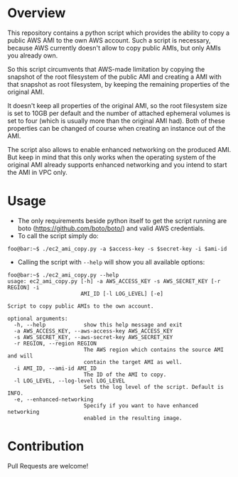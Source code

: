 # Overview

This repository contains a python script which provides the ability to copy
a public AWS AMI to the own AWS account. Such a script is necessary, because
AWS currently doesn't allow to copy public AMIs, but only AMIs you already own.

So this script circumvents that AWS-made limitation by copying the snapshot
of the root filesystem of the public AMI and creating a AMI with that snapshot
as root filesystem, by keeping the remaining properties of the original AMI.

It doesn't keep all properties of the original AMI, so the root filesystem size
is set to 10GB per default and the number of attached ephemeral volumes is set
to four (which is usually more than the original AMI had). Both of these
properties can be changed of course when creating an instance out of the AMI.

The script also allows to enable enhanced networking on the produced AMI. But
keep in mind that this only works when the operating system of the original AMI
already supports enhanced networking and you intend to start the AMI in VPC
only.

# Usage

* The only requirements beside python itself to get the script running are boto
  (https://github.com/boto/boto/) and valid AWS credentials.
* To call the script simply do:
```
foo@bar:~$ ./ec2_ami_copy.py -a $access-key -s $secret-key -i $ami-id
```
* Calling the script with ```--help``` will show you all available options:
```
foo@bar:~$ ./ec2_ami_copy.py --help
usage: ec2_ami_copy.py [-h] -a AWS_ACCESS_KEY -s AWS_SECRET_KEY [-r REGION] -i
                       AMI_ID [-l LOG_LEVEL] [-e]

Script to copy public AMIs to the own account.

optional arguments:
  -h, --help            show this help message and exit
  -a AWS_ACCESS_KEY, --aws-access-key AWS_ACCESS_KEY
  -s AWS_SECRET_KEY, --aws-secret-key AWS_SECRET_KEY
  -r REGION, --region REGION
                        The AWS region which contains the source AMI and will
                        contain the target AMI as well.
  -i AMI_ID, --ami-id AMI_ID
                        The ID of the AMI to copy.
  -l LOG_LEVEL, --log-level LOG_LEVEL
                        Sets the log level of the script. Default is INFO.
  -e, --enhanced-networking
                        Specify if you want to have enhanced networking
                        enabled in the resulting image.
```

# Contribution

Pull Requests are welcome!
